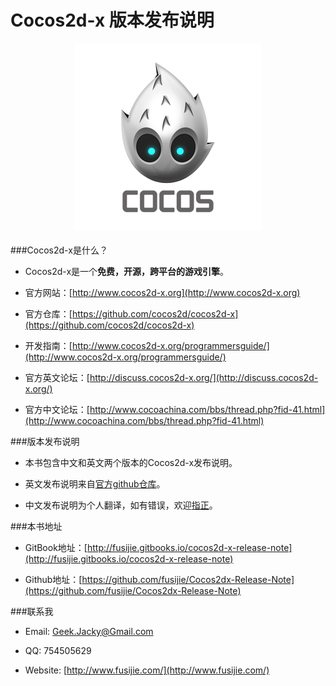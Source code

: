 Cocos2d-x 版本发布说明
=========================

<div align="center"><img src="cocos.png" alt="" border="0" title="Cocos" /><br></br></div>
###Cocos2d-x是什么？

* Cocos2d-x是一个**免费，开源，跨平台的游戏引擎**。

* 官方网站：[http://www.cocos2d-x.org](http://www.cocos2d-x.org)

* 官方仓库：[https://github.com/cocos2d/cocos2d-x](https://github.com/cocos2d/cocos2d-x)

* 开发指南：[http://www.cocos2d-x.org/programmersguide/](http://www.cocos2d-x.org/programmersguide/)

* 官方英文论坛：[http://discuss.cocos2d-x.org/](http://discuss.cocos2d-x.org/)

* 官方中文论坛：[http://www.cocoachina.com/bbs/thread.php?fid-41.html](http://www.cocoachina.com/bbs/thread.php?fid-41.html)

###版本发布说明

* 本书包含中文和英文两个版本的Cocos2d-x发布说明。

* 英文发布说明来自[官方github仓库](https://github.com/cocos2d/cocos2d-x)。

* 中文发布说明为个人翻译，如有错误，欢迎[指正](https://github.com/fusijie/Cocos2dx-Release-Note/issues)。

###本书地址

* GitBook地址：[http://fusijie.gitbooks.io/cocos2d-x-release-note](http://fusijie.gitbooks.io/cocos2d-x-release-note)

* Github地址：[https://github.com/fusijie/Cocos2dx-Release-Note](https://github.com/fusijie/Cocos2dx-Release-Note)

###联系我

* Email: Geek.Jacky@Gmail.com

* QQ: 754505629

* Website: [http://www.fusijie.com/](http://www.fusijie.com/)


 






